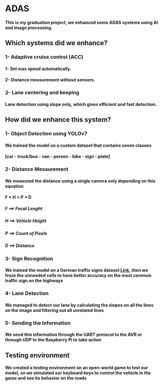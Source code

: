 # ADAS

#### This is my graduation project, we enhanced some ADAS systems using AI and image processing.

## Which systems did we enhance?

### 1- Adaptive cruise control (ACC)
#### 1- Set max speed automatically.
#### 2- Distance measurement without sensors.
### 2- Lane centering and keeping
#### Lane detection using slope only, which gives efficient and fast detection.

## How did we enhance this system?

### 1- Object Detection using YOLOv7
#### We trained the model on a custom dataset that contains seven classes
#### [car - truck/bus - van - person - bike - sign - plate]

### 2- Distance Mesaurement
#### We measured the distance using a single camera only depending on this equation

#### F * H = P * D
##### F ==> Focal Lenght
##### H ==> Vehicle Height
##### P ==> Count of Pixels
##### D ==> Distance

### 3- Sign Recognition
#### We trained the model on a German traffic signs dataset [Link](https://www.kaggle.com/datasets/meowmeowmeowmeowmeow/gtsrb-german-traffic-sign), then we froze the unneeded cells to have better accuracy on the most common traffic sign on the highways

### 4- Lane Detection
####  We managed to detect our lane by calculating the slopes on all the lines on the image and filtering out all unrelated lines

### 5- Sending the Information
####  We send this information through the UART protocol to the AVR or through UDP to the Raspberry Pi to take action

## Testing environment
####  We created a testing environment on an open-world  game to test our model, so we simulated our keyboard keys to control the vehicle in the game and see its behavior on the roads